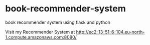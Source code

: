 # book-recommender-system
book recommender system using flask and python

Visit my Recommender System at http://ec2-13-51-6-104.eu-north-1.compute.amazonaws.com:8080/ 
